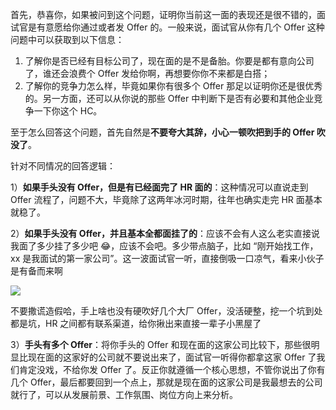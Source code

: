 首先，恭喜你，如果被问到这个问题，证明你当前这一面的表现还是很不错的，面试官是有意愿给你通过或者发 Offer 的。一般来说，面试官从你有几个 Offer 这种问题中可以获取到以下信息：

1. 了解你是否已经有目标公司了，现在面的是不是备胎。你要是都有意向公司了，谁还会浪费个 Offer 发给你啊，再想要你你不来都是白搭；
2. 了解你的竞争力怎么样，毕竟如果你有很多个 Offer 那足以证明你还是很优秀的。另一方面，还可以从你说的那些 Offer 中判断下是否有必要和其他企业竞争一下你这个 HC。

至于怎么回答这个问题，首先自然是**不要夸大其辞，小心一顿吹把到手的 Offer 吹没了**。

针对不同情况的回答逻辑：

1）**如果手头没有 Offer，但是有已经面完了 HR 面的**：这种情况可以直说走到 Offer 流程了，问题不大，毕竟除了这两年冰河时期，往年也确实走完 HR 面基本就稳了。

2）**如果手头没有 Offer，并且基本全都面挂了的**：应该不会有人这么老实直接说我面了多少挂了多少吧 😂，应该不会吧。多少带点脑子，比如 “刚开始找工作，xx 是我面试的第一家公司”。这一波面试官一听，直接倒吸一口凉气，看来小伙子是有备而来啊

![](https://p9.itc.cn/q_70/images03/20201118/50f7124af2434a5180fe9595992c8f4a.gif)

不要撒谎造假哈，手上啥也没有硬吹好几个大厂 Offer，没活硬整，挖一个坑到处都是坑，HR 之间都有联系渠道，给你揪出来直接一辈子小黑屋了

3）**手头有多个 Offer**：将你手头的 Offer 和现在面的这家公司比较下，那些很明显比现在面的这家好的公司就不要说出来了，面试官一听得你都拿这家 Offer 了我们肯定没戏，不给你发 Offer 了。反正你就遵循一个核心思想，不管你说出了你有几个 Offer，最后都要回到一个点上，那就是现在面的这家公司是我最想去的公司就行了，可以从发展前景、工作氛围、岗位方向上来分析。